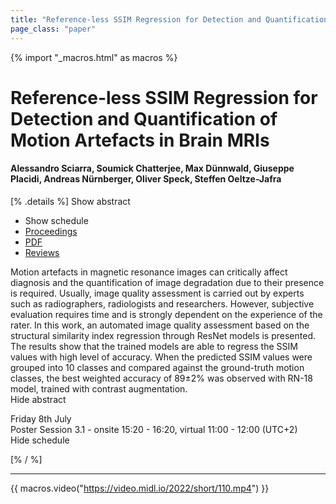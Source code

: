 ```yaml
---
title: "Reference-less SSIM Regression for Detection and Quantification of Motion Artefacts in Brain MRIs"
page_class: "paper"
---
```


{% import "_macros.html" as macros %}

# Reference-less SSIM Regression for Detection and Quantification of Motion Artefacts in Brain MRIs

#### Alessandro Sciarra, Soumick Chatterjee, Max Dünnwald, Giuseppe Placidi, Andreas Nürnberger, Oliver Speck, Steffen Oeltze-Jafra

[% .details %]
<a class="toggle_visibility" data-selector=".abstract" data-level="3">Show abstract</a>
- <a class="toggle_visibility" data-selector=".schedule" data-level="3">Show schedule</a>
- <a href="">Proceedings</a>
- <a href="https://openreview.net/pdf?id=24cqMfboXhH">PDF</a>
- <a href="https://openreview.net/forum?id=24cqMfboXhH">Reviews</a>

<p>
    <span class="abstract">
        Motion artefacts in magnetic resonance images can critically affect diagnosis and the quantification of image degradation due to their presence is required. Usually, image quality assessment is carried out by experts such as radiographers, radiologists and researchers. However, subjective evaluation requires time and is strongly dependent on the experience of the rater. In this work, an automated image quality assessment based on the structural similarity index regression through ResNet models is presented. The results show that the trained models are able to regress the SSIM values with high level of accuracy. When the predicted SSIM values were grouped into 10 classes and compared against the ground-truth motion classes, the best weighted accuracy of 89±2% was observed with RN-18 model, trained with contrast augmentation.
        <br>
        <span class="actions"><a class="toggle_visibility" data-level="2">Hide abstract</a></span>
    </span>
</p>

<p>
    <span class="schedule">
        Friday 8th July<br>Poster Session 3.1 - onsite 15:20 - 16:20, virtual 11:00 - 12:00 (UTC+2)
        <br>
        <span class="actions"><a class="toggle_visibility" data-level="2">Hide schedule</a></span>
    </span>
</p>

[% / %]


---
{{ macros.video("https://video.midl.io/2022/short/110.mp4") }}
